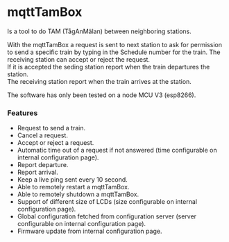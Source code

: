 # mqttTamBox
Is a tool to do TAM (TågAnMälan) between neighboring stations.


With the mqttTamBox a request is sent to next station to ask for permission to send a specific train by typing in the Schedule number for the train.
The receiving station can accept or reject the request.  
If it is accepted the seding station report when the train departures the station.  
The receiving station report when the train arrives at the station.  

The software has only been tested on a node MCU V3 (esp8266).

### Features
* Request to send a train.
* Cancel a request.
* Accept or reject a request.
* Automatic time out of a request if not answered (time configurable on internal configuration page).
* Report departure.
* Report arrival.
* Keep a live ping sent every 10 second.
* Able to remotely restart a mqttTamBox.
* Able to remotely shutdown a mqttTamBox.
* Support of different size of LCDs (size configurable on internal configuration page).
* Global configuration fetched from configuration server (server configurable on internal configuration page).
* Firmware update from internal configuration page.
